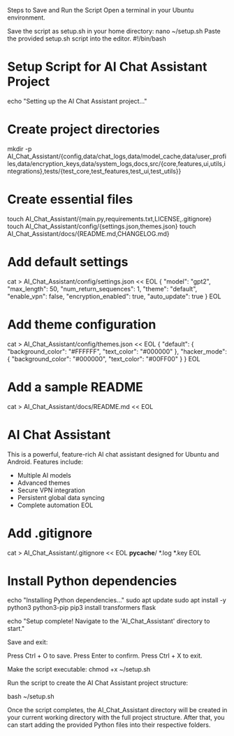 Steps to Save and Run the Script
Open a terminal in your Ubuntu environment.

Save the script as setup.sh in your home directory:
nano ~/setup.sh
Paste the provided setup.sh script into the editor.
#!/bin/bash

# Setup Script for AI Chat Assistant Project
echo "Setting up the AI Chat Assistant project..."

# Create project directories
mkdir -p AI_Chat_Assistant/{config,data/chat_logs,data/model_cache,data/user_profiles,data/encryption_keys,data/system_logs,docs,src/{core,features,ui,utils,integrations},tests/{test_core,test_features,test_ui,test_utils}}

# Create essential files
touch AI_Chat_Assistant/{main.py,requirements.txt,LICENSE,.gitignore}
touch AI_Chat_Assistant/config/{settings.json,themes.json}
touch AI_Chat_Assistant/docs/{README.md,CHANGELOG.md}

# Add default settings
cat > AI_Chat_Assistant/config/settings.json << EOL
{
    "model": "gpt2",
    "max_length": 50,
    "num_return_sequences": 1,
    "theme": "default",
    "enable_vpn": false,
    "encryption_enabled": true,
    "auto_update": true
}
EOL

# Add theme configuration
cat > AI_Chat_Assistant/config/themes.json << EOL
{
    "default": {
        "background_color": "#FFFFFF",
        "text_color": "#000000"
    },
    "hacker_mode": {
        "background_color": "#000000",
        "text_color": "#00FF00"
    }
}
EOL

# Add a sample README
cat > AI_Chat_Assistant/docs/README.md << EOL
# AI Chat Assistant
This is a powerful, feature-rich AI chat assistant designed for Ubuntu and Android. Features include:
- Multiple AI models
- Advanced themes
- Secure VPN integration
- Persistent global data syncing
- Complete automation
EOL

# Add .gitignore
cat > AI_Chat_Assistant/.gitignore << EOL
__pycache__/
*.log
*.key
EOL

# Install Python dependencies
echo "Installing Python dependencies..."
sudo apt update
sudo apt install -y python3 python3-pip
pip3 install transformers flask

echo "Setup complete! Navigate to the 'AI_Chat_Assistant' directory to start."

Save and exit:

Press Ctrl + O to save.
Press Enter to confirm.
Press Ctrl + X to exit.

Make the script executable:
chmod +x ~/setup.sh

Run the script to create the AI Chat Assistant project structure:


bash ~/setup.sh

Once the script completes, the AI_Chat_Assistant directory will be created in your current working directory with the full project structure. After that, you can start adding the provided Python files into their respective folders.
